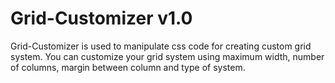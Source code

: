 Grid-Customizer v1.0
==================================

Grid-Customizer is used to manipulate css code for creating custom grid system. You can customize your grid system using maximum width, number of columns, margin between column and type of system.